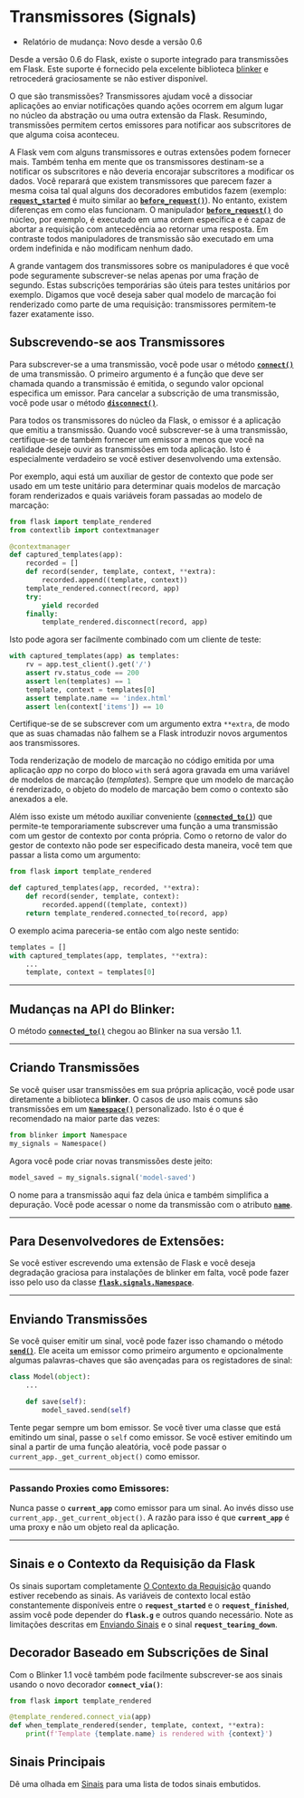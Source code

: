 # Transmissores (Signals)

* Relatório de mudança: Novo desde a versão 0.6

Desde a versão 0.6 do Flask, existe o suporte integrado para transmissões em Flask. Este suporte é fornecido pela excelente biblioteca [blinker](https://pypi.org/project/blinker/) e retrocederá graciosamente se não estiver disponível.

O que são transmissões? Transmissores ajudam você a dissociar aplicações ao enviar notificações quando ações ocorrem em algum lugar no núcleo da abstração ou uma outra extensão da Flask. Resumindo, transmissões permitem certos emissores para notificar aos subscritores de que alguma coisa aconteceu.

A Flask vem com alguns transmissores e outras extensões podem fornecer mais. Também tenha em mente que os transmissores destinam-se a notificar os subscritores e não deveria encorajar subscritores a modificar os dados. Você reparará que existem transmissores que parecem fazer a mesma coisa tal qual alguns dos decoradores embutidos fazem (exemplo: [**`request_started`**]() é muito similar ao [**`before_request()`**]()). No entanto, existem diferenças em como elas funcionam. O manipulador [**`before_request()`**]() do núcleo, por exemplo, é executado em uma ordem específica e é capaz de abortar a requisição com antecedência ao retornar uma resposta. Em contraste todos manipuladores de transmissão são executado em uma ordem indefinida e não modificam nenhum dado.

A grande vantagem dos transmissores sobre os manipuladores é que você pode seguramente subscrever-se nelas apenas por uma fração de segundo. Estas subscrições temporárias são úteis para testes unitários por exemplo. Digamos que você deseja saber qual modelo de marcação foi renderizado como parte de uma requisição: transmissores permitem-te fazer exatamente isso.

## Subscrevendo-se aos Transmissores

Para subscrever-se a uma transmissão, você pode usar o método [**`connect()`**](https://pythonhosted.org/blinker/index.html#blinker.base.Signal.connect) de uma transmissão. O primeiro argumento é a função que deve ser chamada quando a transmissão é emitida, o segundo valor opcional especifica um emissor. Para cancelar a subscrição de uma transmissão, você pode usar o método [**`disconnect()`**](https://pythonhosted.org/blinker/index.html#blinker.base.Signal.disconnect).

Para todos os transmissores do núcleo da Flask, o emissor é a aplicação que emitiu a transmissão. Quando você subscrever-se à uma transmissão, certifique-se de também fornecer um emissor a menos que você na realidade deseje ouvir as transmissões em toda aplicação. Isto é especialmente verdadeiro se você estiver desenvolvendo uma extensão.

Por exemplo, aqui está um auxiliar de gestor de contexto que pode ser usado em um teste unitário para determinar quais modelos de marcação foram renderizados e quais variáveis foram passadas ao modelo de marcação:

```py
from flask import template_rendered
from contextlib import contextmanager

@contextmanager
def captured_templates(app):
    recorded = []
    def record(sender, template, context, **extra):
        recorded.append((template, context))
    template_rendered.connect(record, app)
    try:
        yield recorded
    finally:
        template_rendered.disconnect(record, app)
```

Isto pode agora ser facilmente combinado com um cliente de teste:

```py
with captured_templates(app) as templates:
    rv = app.test_client().get('/')
    assert rv.status_code == 200
    assert len(templates) == 1
    template, context = templates[0]
    assert template.name == 'index.html'
    assert len(context['items']) == 10
```

Certifique-se de se subscrever com um argumento extra `**extra`, de modo que as suas chamadas não falhem se a Flask introduzir novos argumentos aos transmissores.

Toda renderização de modelo de marcação no código emitida por uma aplicação *app* no corpo do bloco `with` será agora gravada em uma variável de modelos de marcação (*templates*). Sempre que um modelo de marcação é renderizado, o objeto do modelo de marcação bem como o contexto são anexados a ele.

Além isso existe um método auxiliar conveniente ([**`connected_to()`**](https://pythonhosted.org/blinker/index.html#blinker.base.Signal.connected_to)) que permite-te temporariamente subscrever uma função a uma transmissão com um gestor de contexto por conta própria. Como o retorno de valor do gestor de contexto não pode ser especificado desta maneira, você tem que passar a lista como um argumento:

```py
from flask import template_rendered

def captured_templates(app, recorded, **extra):
    def record(sender, template, context):
        recorded.append((template, context))
    return template_rendered.connected_to(record, app)
```

O exemplo acima pareceria-se então com algo neste sentido:

```py
templates = []
with captured_templates(app, templates, **extra):
    ...
    template, context = templates[0]
```

---

## Mudanças na API do Blinker:

O método [**`connected_to()`**](https://pythonhosted.org/blinker/index.html#blinker.base.Signal.connected_to) chegou ao Blinker na sua versão 1.1.

---

## Criando Transmissões

Se você quiser usar transmissões em sua própria aplicação, você pode usar diretamente a biblioteca **blinker**. O casos de uso mais comuns são transmissões em um [**`Namespace()`**](https://pythonhosted.org/blinker/index.html#blinker.base.Namespace) personalizado. Isto é o que é recomendado na maior parte das vezes:

```py
from blinker import Namespace
my_signals = Namespace()
```

Agora você pode criar novas transmissões deste jeito:

```py
model_saved = my_signals.signal('model-saved')
```

O nome para a transmissão aqui faz dela única e também simplifica a depuração. Você pode acessar o nome da transmissão com o atributo [**`name`**](https://pythonhosted.org/blinker/index.html#blinker.base.NamedSignal.name).

---

## Para Desenvolvedores de Extensões:

Se você estiver escrevendo uma extensão de Flask e você deseja degradação graciosa para instalações de blinker em falta, você pode fazer isso pelo uso da classe [**`flask.signals.Namespace`**]().

---

## Enviando Transmissões

Se você quiser emitir um sinal, você pode fazer isso chamando o método [**`send()`**](https://pythonhosted.org/blinker/index.html#blinker.base.Signal.send). Ele aceita um emissor como primeiro argumento e opcionalmente algumas palavras-chaves que são avençadas para os registadores de sinal:

```py
class Model(object):
    ...

    def save(self):
        model_saved.send(self)
```

Tente pegar sempre um bom emissor. Se você tiver uma classe que está emitindo um sinal, passe o `self` como emissor. Se você estiver emitindo um sinal a partir de uma função aleatória, você pode passar o `current_app._get_current_object()` como emissor.

---

### Passando Proxies como Emissores:

Nunca passe o **`current_app`** como emissor para um sinal. Ao invés disso use `current_app._get_current_object()`. A razão para isso é que **`current_app`** é uma proxy e não um objeto real da aplicação.

---

## Sinais e o Contexto da Requisição da Flask

Os sinais suportam completamente [O Contexto da Requisição]() quando estiver recebendo as sinais. As variáveis de contexto local estão constantemente disponíveis entre o **`request_started`** e o **`request_finished`**, assim você pode depender do **`flask.g`** e outros quando necessário. Note as limitações descritas em [Enviando Sinais]() e o sinal **`request_tearing_down`**.

## Decorador Baseado em Subscrições de Sinal

Com o Blinker 1.1 você também pode facilmente subscrever-se aos sinais usando o novo decorador **`connect_via()`**:

```py
from flask import template_rendered

@template_rendered.connect_via(app)
def when_template_rendered(sender, template, context, **extra):
    print(f'Template {template.name} is rendered with {context}')
```

## Sinais Principais

Dê uma olhada em [Sinais]() para uma lista de todos sinais embutidos.
